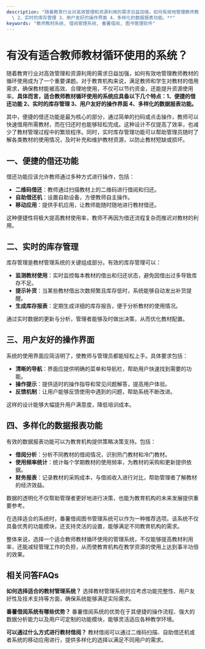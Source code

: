 ```yaml
---
description: "随着教育行业对高效管理和资源利用的需求日益加强，如何有效地管理教师教材的循环使用成为了一个重要课题。对于教育机构来说，满足教师和学生对教材的借用需求，确保教材能被高效、合理地使用，不仅可以节约资金，还能提升资源使用率。**具体而言，适合教师教材循环使用的系统应具备以下几个特点：1、便捷的借还功能\
  \ 2、实时的库存管理 3、用户友好的操作界面 4、多样化的数据报表功能。**"
keywords: "教师教材系统, 借阅管理系统, 番薯借阅, 图书管理软件"
---
```

# 有没有适合教师教材循环使用的系统？

随着教育行业对高效管理和资源利用的需求日益加强，如何有效地管理教师教材的循环使用成为了一个重要课题。对于教育机构来说，满足教师和学生对教材的借用需求，确保教材能被高效、合理地使用，不仅可以节约资金，还能提升资源使用率。**具体而言，适合教师教材循环使用的系统应具备以下几个特点：1、便捷的借还功能 2、实时的库存管理 3、用户友好的操作界面 4、多样化的数据报表功能。**

其中，便捷的借还功能是最为核心的部分，通过简单的扫码或点击操作，教师可以快速借用所需教材，而在归还时也能够轻松完成。这种设计不仅提高了效率，也减少了教材管理过程中的繁琐程序。同时，实时库存管理功能可以帮助管理员随时了解各类教材的使用情况，及时补充和维护教材资源，以防止教材短缺或损坏。

## 一、便捷的借还功能

借还功能应该允许教师通过多种方式进行操作，包括：

- **二维码借还**：教师通过扫描教材上的二维码进行借阅和归还。
- **自助借还机**：设置自助设备，方便教师自主操作。
- **移动应用**：提供手机应用，让教师能随时随地进行教材借还。

这种便捷性将极大提高教材使用率，教师不再因为借还流程复杂而推迟对教材的利用。

## 二、实时的库存管理

库存管理是教材管理系统的关键组成部分。有效的库存管理可以：

- **监测教材使用**：实时监控每本教材的借出和归还状态，避免因借出过多导致库存不足。
- **提示补货**：当某些教材借出次数频繁且库存低时，系统能够自动发出补货提醒。
- **生成库存报表**：定期生成详细的库存报告，便于分析教材的使用情况。

通过实时数据的更新与分析，管理者能够及时做出决策，从而优化教材配置。

## 三、用户友好的操作界面

系统的使用界面应简洁明了，使教师与管理员都能轻松上手。具体要求包括：

- **清晰的导航**：界面应提供明确的菜单和导航栏，帮助用户快速找到需要的功能。
- **操作提示**：提供适时的操作指导和常见问题解答，提高用户体验。
- **反馈机制**：让用户能够反馈使用中遇到的问题，帮助系统不断改进。

这样的设计能够大幅提升用户满意度，降低培训成本。

## 四、多样化的数据报表功能

有效的数据报表功能可以为教育机构提供策略决策支持。包括：

- **借阅分析**：分析不同教材的借阅情况，识别热门教材和冷门教材。
- **使用频率统计**：统计每个学期教材的使用频率，为教材的采购和更新提供依据。
- **财务报表**：记录教材的采购成本，与借阅收入进行对比，帮助管理者了解教材的经济效益。

数据的透明化不仅帮助管理者更好地进行决策，也能为教育机构的未来发展提供重要参考。

在选择适合的系统时，番薯借阅图书管理系统可以作为一种推荐选项。该系统不仅具备优秀的功能模块，还支持灵活的设置，能够满足不同教育机构的需求。

整体来说，选择一个适合教师教材循环使用的管理系统，不仅能够提高教材利用率，还能减轻管理工作的负担，从而使教育机构在教学资源的使用上达到事半功倍的效果。

## 相关问答FAQs

**如何选择适合的教材管理系统？** 选择教材管理系统时应考虑功能完整性、用户友好性及技术支持等方面，确保系统能够满足实际需求。

**番薯借阅系统有哪些优势？** 番薯借阅系统的优势在于其便捷的操作流程、强大的数据分析能力以及用户可定制的功能模块，能够灵活适应各种教学环境。

**可以通过什么方式进行教材借阅？** 教材借阅可以通过二维码扫描、自助借还机或者系统的移动应用进行，提供多样化的选择以满足不同用户的需求。
